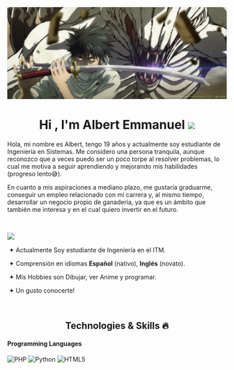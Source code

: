 <img src="./imagenes/filters_quality(95)format(webp).webp">
<h1 align="center"><b>Hi , I'm Albert Emmanuel </b><img src="https://media.giphy.com/media/hvRJCLFzcasrR4ia7z/giphy.gif" width="35"></h1>
Hola, mi nombre es Albert, tengo 19 años y actualmente soy estudiante de Ingeniería en Sistemas. Me considero una persona tranquila, aunque reconozco que a veces puedo ser un poco torpe al resolver problemas, lo cual me motiva a seguir aprendiendo y mejorando mis habilidades (progreso lento😅).

En cuanto a mis aspiraciones a mediano plazo, me gustaría graduarme, conseguir un empleo relacionado con mi carrera y, al mismo tiempo, desarrollar un negocio propio de ganadería, ya que es un ámbito que también me interesa y en el cual quiero invertir en el futuro.



<br>
<div>
 <div>
<img src="https://media1.giphy.com/media/v1.Y2lkPTc5MGI3NjExYzRhYzVrcXZjdG50eWx0ZzA5a205NDhpeWRwdnh6N2d6Z2luejdxbCZlcD12MV9pbnRlcm5hbF9naWZfYnlfaWQmY3Q9cw/NFekgiVenzohC170MF/giphy.gif" align="left" width="200">
<p align="right">
 &nbsp;
    

   &nbsp;&#10022; Actualmente Soy estudiante de Ingeniería en el ITM.

   &nbsp;&#10022; Comprensión en idiomas **Español** (nativo), **Inglés** (novato).

   &nbsp;&#10022; Mis Hobbies son Dibujar, ver Anime y programar.
   
   &nbsp;&#10022; Un gusto conocerte!
   
  </p>
 </div>
</div>

<br>

<h2 align="center">Technologies & Skills 🔥</h1>
<h4>Programming Languages</h4>
<p>
 <img src="https://img.shields.io/badge/php-%23777BB4.svg?style=for-the-badge&logo=php&logoColor=white" alt="PHP">
 <img src="https://img.shields.io/badge/python-3670A0?style=for-the-badge&logo=python&logoColor=ffdd54" alt="Python">
 <img src="https://img.shields.io/badge/html5-%23E34F26.svg?style=for-the-badge&logo=html5&logoColor=white" alt="HTML5">
</p>
